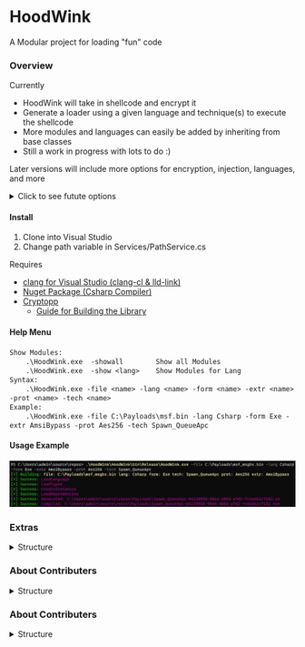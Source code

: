 # HoodWink
A Modular project for loading "fun" code

### Overview
Currently
- HoodWink will take in shellcode and encrypt it
- Generate a loader using a given language and technique(s) to execute the shellcode
- More modules and languages can easily be added by inheriting from base classes
- Still a work in progress with lots to do :)

Later versions will include more options for encryption, injection, languages, and more

<details>
<summary>Click to see futute options </summary>

More injection techniques
- Process Hollow
- Thread Hijack
- ...

Extras
- PPID Spoofing
- BlockDlls
- Module Stomping
- ...

Do above with
- both shellcode and dlls
- kernel32 and ntdll.dll (direct syscalls)
- In other languages (Nim, Rust, Python, ...)
</details>

#### Install
1. Clone into Visual Studio
2. Change path variable in Services/PathService.cs

Requires
- [clang for Visual Studio (clang-cl & lld-link)](https://learn.microsoft.com/en-us/cpp/build/clang-support-msbuild?view=msvc-170)
- [Nuget Package (Csharp Compiler)](https://www.nuget.org/packages/Microsoft.CodeDom.Providers.DotNetCompilerPlatform)
- [Cryptopp](https://www.cryptopp.com/)
	- [Guide for Building the Library](https://www.ired.team/miscellaneous-reversing-forensics/aes-encryption-example-using-cryptopp-.lib-in-visual-studio-c++)


#### Help Menu
```
Show Modules:
    .\HoodWink.exe  -showall        Show all Modules
    .\HoodWink.exe  -show <lang>    Show Modules for Lang
Syntax:
    .\HoodWink.exe -file <name> -lang <name> -form <name> -extr <name> -prot <name> -tech <name>
Example:
    .\HoodWink.exe -file C:\Payloads\msf.bin -lang Csharp -form Exe -extr AmsiBypass -prot Aes256 -tech Spawn_QueueApc
```

#### Usage Example
![Ex](./Images/HoodWink_Example.png)

### Extras
<details>
<summary>Structure</summary>

Ha! Made you look

</details>


### About Contributers
<details>
<summary>Structure</summary>

They're all me, I have many accounts

</details>

### About Contributers
<details>
<summary>Structure</summary>

They're all me, I have many accounts

</details>

